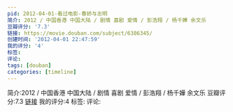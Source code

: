 ```yaml
---
pid: 2012-04-01-看过电影-春娇与志明
简介: 2012 / 中国香港 中国大陆 / 剧情 喜剧 爱情 / 彭浩翔 / 杨千嬅 余文乐
豆瓣评分: '7.3'
链接: https://movie.douban.com/subject/6386345/
创建时间: '2012-04-01 22:47:59'
我的评分: '4'
标签:
评论:
tags: [douban]
categories: [timeline]
---
```

简介:2012 / 中国香港 中国大陆 / 剧情 喜剧 爱情 / 彭浩翔 / 杨千嬅 余文乐
豆瓣评分:7.3
[链接](https://movie.douban.com/subject/6386345/)
我的评分:4
标签:
评论:
